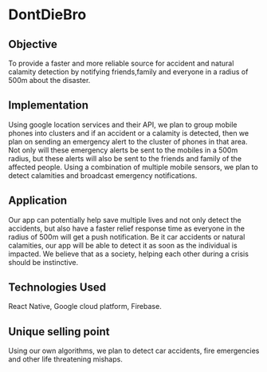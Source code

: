 # DontDieBro


## Objective

To provide a faster and more reliable source for accident and natural calamity detection by notifying friends,family and everyone in a radius of 500m about the disaster.

## Implementation

Using google location services and their API, we plan to group mobile phones into clusters and if an accident or a calamity is detected, then we plan on sending an emergency alert to the cluster of phones in that area. Not only will these emergency alerts be sent to the mobiles in a 500m radius, but these alerts will also be sent to the friends and family of the affected people. Using a combination of multiple mobile sensors, we plan to detect calamities and broadcast emergency notifications.

## Application

Our app can potentially help save multiple lives and not only detect the accidents, but also have a faster relief response time as everyone in the radius of 500m will get a push notification. Be it car accidents or natural calamities, our app will be able to detect it as soon as the individual is impacted. We believe that as a society, helping each other during a crisis should be instinctive.

## Technologies Used

React Native, Google cloud platform, Firebase.

## Unique selling point

Using our own algorithms, we plan to detect car accidents, fire emergencies and other life threatening mishaps.
